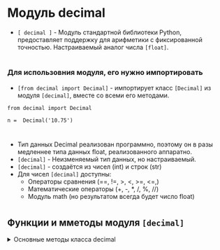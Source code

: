 # Модуль decimal

- `[ decimal ]` - Модуль стандартной библиотеки Python, предоставляет поддержку для арифметики с фиксированной точностью. Настраиваемый аналог числа `[float]`.
#
### Для использовния модуля, его нужно импортировать
 - `[from decimal import Decimal]` - импортирует класс `[Decimal]` из модуля `[decimal]`, вместе со всеми его методами.
```
from decimal import Decimal

n =  Decimal('10.75')
```
#
 - Тип данных Decimal реализован программно, поэтому он в разы медленнее типа данных float, реализованного аппаратно.
 - `[decimal]` - Неизменяемый тип данных, но настраиваемый.
 - `[decimal]` - создаётся из чисел (int) и строк (str)
 - Для чисел `[decimal]` доступны:
    - Операторы сравнения (==, !=, >, <, >=, <=,)
    - Математические операторы (+, -, *, /, %, //)
    - Модуль math (но результатом всегда будет число float)
#

## Функции и мметоды модуля `[decimal]`

<details>
  <summary>Основные методы класса decimal</summary>
 
#

<details>
  <summary>Изменение контекста</summary>
 
#
### 1) `[Decimal().as_tuple()]` - метод, который возвращает кортеж, представляющий децимальное число в виде трех элементов: 
 - `[sign]` - Знак числа (0 - положительное, 1 - отрицательное)
 - `[digits]` - Цифры числа (в виде кортежа)
 - `[exponent]` - экспонента (колличество цифр после запятой, умноженное на -1)
 - Допускается использование каждого атрибута самостоятельно.
```
from decimal import Decimal

# Создаем децимальное число
my_decimal = Decimal('123.456')

# Получаем кортеж из децимального числа
decimal_tuple = my_decimal.as_tuple()

# Выводим результат
print(decimal_tuple)                           # DecimalTuple(sign=0, digits=(1, 2, 3, 4, 5, 6), exponent=-3)
print("Знак:", decimal_tuple.sign)             # Знак: 0
print("Цифры:", decimal_tuple.digits)          # Цифры: (1, 2, 3, 4, 5, 6)
print("Экспонента:", decimal_tuple.exponent)   # Экспонента: -3
```
#
### 2) `[getcontext()]` - функция модуля decimal, редставляющий текущий контекст для арифметических операций с числами `[Decimal]`. Контекст определяет параметры, такие как точность (количество знаков после запятой), режим округления и другие свойства операций `[Decimal]`.

- getcontext() используется для установки глобального контекста для арифметических операций с числами Decimal. Этот контекст влияет на параметры всех операций Decimal, выполняемых в пределах того кода, где был установлен контекст.
- Имеет ряд параметров:
   -  `[prec]` - устанавливает точность (количество знаков после запятой) для арифметических операций.  
   -  `[rounding]` - определяет метод округления.  
   -  `[Emin]` - устанавливает минимальное значение экспоненты, которое может принимать децимальное число
   -  `[Emax]` - устанавливает максимальное значение экспоненты, которое может принимать децимальное число
   -  `[capitals]` -Этот параметр относится к представлению бесконечности и NaN.
   -  `[clamp]` - при значении = 1, этот параметр гарантирует, что результаты операций будут в пределах Emin и Emax. При 0 функциональность отключена.
   -  `[flags=[]]` - список флагов, которые могут быть установлены в процессе арифметических операций.
   -  `[traps=[]]` - список исключений, которые будут ввозбуждаться при возникновении ошибки.
```
from decimal import getcontext, Decimal, ROUND_HALF_UP

# Устанавливаем контекст для Decimal
getcontext().prec = 4  # Задаем точность до 4 знаков после запятой
getcontext().rounding = ROUND_HALF_UP  # Устанавливаем режим округления

# Создаем Decimal число
decimal_number = Decimal('1.2344999999999999307220832633902318775653839111328125')

# Используем Decimal операции с учетом установленного контекста
result = decimal_number * Decimal('2.0')

# Выводим результат
print(result)          # 2.469
```

#
### 3) `[Decimal(num).quantize()]` - метод, используется для округления и установки точности числа `[Decimal]`.  
```
decimal.quantize(exp, rounding=None, context=None)
```
   - `[exp]` - это Decimal-число, которое задает желаемую точность округления.
   - `[rounding]` - опциональный параметр, указывающий метод округления (по умолчанию None, что означает использование текущего контекста).
   - `[context]` - опциональный параметр, представляющий контекст для округления (по умолчанию None, что означает использование текущего контекста).
```
from decimal import Decimal, ROUND_HALF_UP

# Создаем Decimal число
decimal_number = Decimal('1.2344999999999999307220832633902318775653839111328125')

# Используем quantize для округления
rounded_number = decimal_number.quantize(Decimal('0.0001'), rounding=ROUND_HALF_UP)

# Выводим округленное число
print(rounded_number)       # 1.2345
```

</details>

<details>
  <summary>Константы округления</summary>
 
#
 - Константы округления представляет методы округления, при котором число округляется исходя из определенного условия.  
 - Константы округления нужно импортировать `[from decimal import ROUND_HALF_UP]`
#
### 1) `[ROUND_CELLING]` - Округление вверх, всегда к большему значению, даже если десятичная часть числа равна нулю.
#
### 2) `[ROUND_FLOOR]` - Округление вниз, всегда к меньшему значению.
#
### 3) `[ROUND_DOWN]` - Округление всегда вниз, c отбрасыванием дробной части числа.
#
### 4) [ROUND_UP]` - Округление всегда вверх, к ближайшему большему значению, даже если десятичная часть числа равна нулю.
#
### 5) `[ROUND_HALF_DOWN]` - Округление к ближайшему числу вниз при равном удалении от ближайших целых.
#
### 6) `[ROUND_HALF_UP]` - Округление к ближайшему четному числу при равном удалении от ближайших целых.
#
### 7) `[ROUND_HALF_EVEN]` - Округление к ближайшему четному числу при равном удалении от ближайших целых. В случае равенства десятичной части числа 0.5, выбирается четное целое число.
 
  </details>

</details>

